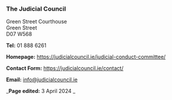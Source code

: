 ###  The Judicial Council

Green Street Courthouse  
Green Street  
D07 W568

**Tel:** 01 888 6261

**Homepage:** [ https://judicialcouncil.ie/judicial-conduct-committee/
](https://judicialcouncil.ie/judicial-conduct-committee/)

**Contact Form:** [ https://judicialcouncil.ie/contact/
](https://judicialcouncil.ie/contact/)

**Email:** [ info@judicialcouncil.ie ](mailto:info@judicialcouncil.ie)

_**Page edited:** 3 April 2024 _

[
](https://facebook.com/sharer/sharer.php?u=https://www.citizensinformation.ie/en/justice/courtroom/judge/?utm_source=sharebutton_facebook)
[
](https://twitter.com/intent/tweet/?text=Role%20of%20the%20judge&url=https://www.citizensinformation.ie/en/justice/courtroom/judge/?utm_source=sharebutton_twitter)
[
](whatsapp://send?text=https://www.citizensinformation.ie/en/justice/courtroom/judge/?utm_source=sharebutton_whatsapp)
[
](mailto:?subject=Role%20of%20the%20judge&body=https://www.citizensinformation.ie/en/justice/courtroom/judge/?utm_source=sharebutton_email)
[ ](javascript:void\(0\))
